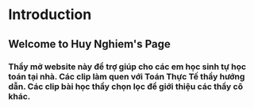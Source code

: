 # Introduction

## Welcome to Huy Nghiem's Page


### Thầy mở website này để trợ giúp cho các em học sinh tự học toán tại nhà. Các clip làm quen với Toán Thực Tế thầy hướng dẫn. Các clip bài học thầy chọn lọc để giới thiệu các thầy cô khác.
